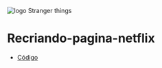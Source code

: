 ![logo Stranger things](https://help.nflxext.com/43e0db2f-fea0-4308-bfb9-09f2a88f6ee4_what_is_netflix_1_en.png)
# Recriando-pagina-netflix
* [Código](https://github.com/MDSSCML/Recriando-pagina-netflix/tree/master)
